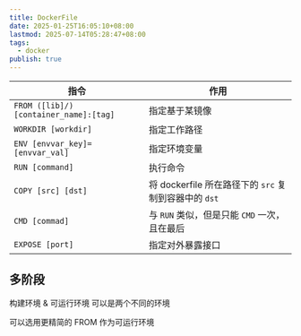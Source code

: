 ```yaml
---
title: DockerFile
date: 2025-01-25T16:05:10+08:00
lastmod: 2025-07-14T05:28:47+08:00
tags:
  - docker
publish: true
---
```


| 指令                                    | 作用                                      |
| ------------------------------------- | --------------------------------------- |
| `FROM ([lib]/)[container_name]:[tag]` | 指定基于某镜像                                 |
| `WORKDIR [workdir]`                   | 指定工作路径                                  |
| `ENV [envvar_key]=[envvar_val]`       | 指定环境变量                                  |
| `RUN [command]`                       | 执行命令                                    |
| `COPY [src] [dst]`                    | 将 dockerfile 所在路径下的 `src` 复制到容器中的 `dst` |
| `CMD [commad]`                        | 与 `RUN` 类似，但是只能 `CMD` 一次，且在最后           |
| `EXPOSE [port]`                       | 指定对外暴露接口                                |
## 多阶段

构建环境 & 可运行环境 可以是两个不同的环境

可以选用更精简的 FROM 作为可运行环境